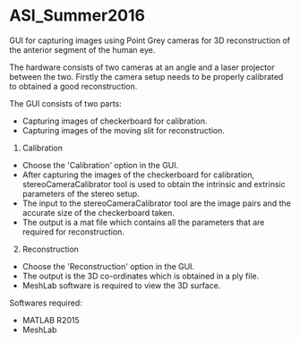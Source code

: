 # ASI_Summer2016

GUI for capturing images using Point Grey cameras for 3D reconstruction of the anterior segment of the human eye.

The hardware consists of two cameras at an angle and a laser projector between the two.
Firstly the camera setup needs to be properly calibrated to obtained a good reconstruction.

The GUI consists of two parts:
- Capturing images of checkerboard for calibration.
- Capturing images of the moving slit for reconstruction.

1. Calibration
- Choose the 'Calibration' option in the GUI. 
- After capturing the images of the checkerboard for calibration, stereoCameraCalibrator tool is used to obtain the intrinsic and extrinsic parameters of the stereo setup.
- The input to the stereoCameraCalibrator tool are the image pairs and the accurate size of the checkerboard taken.
- The output is a mat file which contains all the parameters that are required for reconstruction.

2. Reconstruction
- Choose the 'Reconstruction' option in the GUI.
- The output is the 3D co-ordinates which is obtained in a ply file.
- MeshLab software is required to view the 3D surface.

Softwares required:
- MATLAB R2015
- MeshLab 
